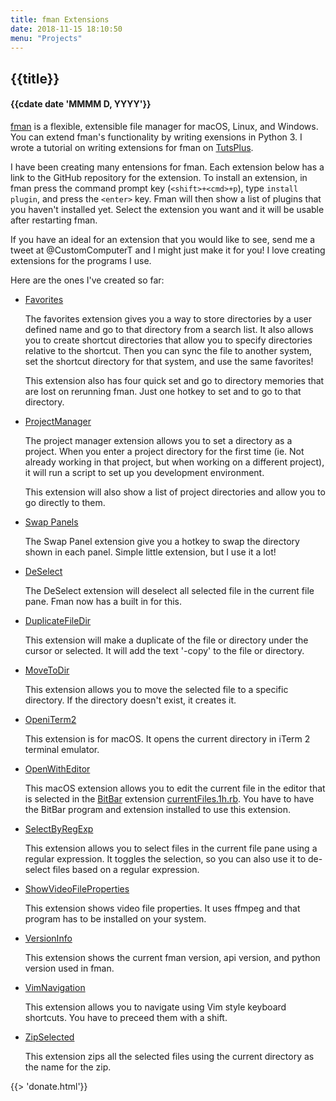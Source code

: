 ```yaml
---
title: fman Extensions
date: 2018-11-15 18:10:50
menu: "Projects"
---
```

## {{title}}
#### {{cdate date 'MMMM D, YYYY'}}


[fman](http://fman.io) is a flexible, extensible file manager for macOS, Linux, and Windows. You can extend fman's functionality by writing exensions in Python 3. I wrote a tutorial on writing extensions for fman on [TutsPlus](https://computers.tutsplus.com/tutorials/fman-the-extendable-file-manager-for-any-system--cms-28340).

I have been creating many entensions for fman. Each extension below has a link to the GitHub repository for the extension. To install an extension, in fman press the command prompt key (`<shift>+<cmd>+p`), type `install plugin`, and press the `<enter>` key. Fman will then show a list of plugins that you haven't installed yet. Select the extension you want and it will be usable after restarting fman.

If you have an ideal for an extension that you would like to see, send me a tweet at @CustomComputerT and I might just make it for you! I love creating extensions for the programs I use.

Here are the ones I've created so far:

- [Favorites](https://GitHub.com/raguay/favorites)

    The favorites extension gives you a way to store directories by a user defined name and go to that directory from a search list. It also allows you to create shortcut directories that allow you to specify directories relative to the shortcut. Then you can sync the file to another system, set the shortcut directory for that system, and use the same favorites!

    This extension also has four quick set and go to directory memories that are lost on rerunning fman. Just one hotkey to set and to go to that directory.

- [ProjectManager](https://GitHub.com/raguay/ProjectManager)

    The project manager extension allows you to set a directory as a project. When you enter a project directory for the first time (ie. Not already working in that project, but when working on a different project), it will run a script to set up you development environment.

    This extension will also show a list of project directories and allow you to go directly to them.

- [Swap Panels](https://GitHub.com/raguay/SwapPanels)

    The Swap Panel extension give you a hotkey to swap the directory shown in each panel. Simple little extension, but I use it a lot!

- [DeSelect](https://github.com/raguay/DeSelect)

    The DeSelect extension will deselect all selected file in the current file pane. Fman now has a built in for this.

- [DuplicateFileDir](https://github.com/raguay/DuplicateFileDir)

    This extension will make a duplicate of the file or directory under the cursor or selected. It will add the text '-copy' to the file or directory.

- [MoveToDir](https://github.com/raguay/MoveToDir)

    This extension allows you to move the selected file to a specific directory. If the directory doesn't exist, it creates it.

- [OpeniTerm2](https://github.com/raguay/OpeniTerm2)

    This extension is for macOS. It opens the current directory in iTerm 2 terminal emulator.

- [OpenWithEditor](https://github.com/raguay/OpenWithEditor)

    This macOS extension allows you to edit the current file in the editor that is selected in the [BitBar](https://getbitbar.com/) extension [currentFiles.1h.rb](https://getbitbar.com/plugins/System/currentFiles.1h.rb). You have to have the BitBar program and extension installed to use this extension.

- [SelectByRegExp](https://github.com/raguay/SelectByRegExp)

    This extension allows you to select files in the current file pane using a regular expression. It toggles the selection, so you can also use it to de-select files based on a regular expression.

- [ShowVideoFileProperties](https://github.com/raguay/ShowVideoFileProperties)

    This extension shows video file properties. It uses ffmpeg and that program has to be installed on your system.

- [VersionInfo](https://github.com/raguay/VersionInfo)

    This extension shows the current fman version, api version, and python version used in fman.

- [VimNavigation](https://github.com/raguay/VimNavigation)

    This extension allows you to navigate using Vim style keyboard shortcuts. You have to preceed them with a shift.

- [ZipSelected](https://github.com/raguay/ZipSelected)

    This extension zips all the selected files using the current directory as the name for the zip.

{{> 'donate.html'}}
